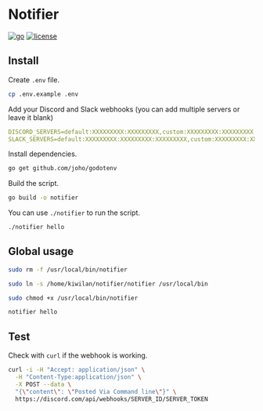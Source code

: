 # Notifier

[![go][go-version-src]][go-version-href]
[![license][license-src]][license-href]

[go-version-src]: https://img.shields.io/static/v1?style=flat-square&label=Go&message=v1.20&color=00ADD8&logo=go&logoColor=ffffff&labelColor=18181b
[go-version-href]: https://go.dev/
[license-src]: https://img.shields.io/github/license/kiwilan/php-rss.svg?style=flat-square&colorA=18181B&colorB=00ADD8
[license-href]: https://github.com/kiwilan/php-rss/blob/main/README.md

## Install

Create `.env` file.

```bash
cp .env.example .env
```

Add your Discord and Slack webhooks (you can add multiple servers or leave it blank)

```yaml
DISCORD_SERVERS=default:XXXXXXXXX:XXXXXXXXX,custom:XXXXXXXXX:XXXXXXXXX
SLACK_SERVERS=default:XXXXXXXXX:XXXXXXXXX:XXXXXXXXX,custom:XXXXXXXXX:XXXXXXXXX:XXXXXXXXX
```

Install dependencies.

```bash
go get github.com/joho/godotenv
```

Build the script.

```bash
go build -o notifier
```

You can use `./notifier` to run the script.

```bash
./notifier hello
```

## Global usage

```bash
sudo rm -f /usr/local/bin/notifier
```

```bash
sudo ln -s /home/kiwilan/notifier/notifier /usr/local/bin
```

```bash
sudo chmod +x /usr/local/bin/notifier
```

```bash
notifier hello
```

## Test

Check with `curl` if the webhook is working.

```bash
curl -i -H "Accept: application/json" \
  -H "Content-Type:application/json" \
  -X POST --data \
  "{\"content\": \"Posted Via Command line\"}" \
  https://discord.com/api/webhooks/SERVER_ID/SERVER_TOKEN
```
